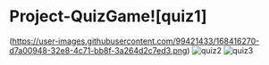 # Project-QuizGame![quiz1]
(https://user-images.githubusercontent.com/99421433/168416270-d7a00948-32e8-4c71-bb8f-3a264d2c7ed3.png)
![quiz2](https://user-images.githubusercontent.com/99421433/168416272-3a7079bd-7179-4780-a808-3fd7f0af481f.png)
![quiz3](https://user-images.githubusercontent.com/99421433/168416275-c315b1b2-c9d7-4d25-ac7c-a63f9de07022.png)
